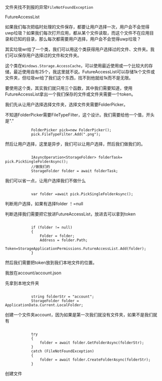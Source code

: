 
文件夹找不到报的异常`FileNotFoundException`

FutureAccessList

如果我们每次把临时处理的文件保存，都要让用户选择一次，用户会不会觉得uwp垃圾？如果我们每次打开应用，都从某个文件读取，而这个文件不在应用目录和已知的目录，那么每次都需要用户选择，用户会不会觉得uwp垃圾？

其实垃圾wr给了一个类，我们可以用这个类获得用户选择过的文件、文件夹。我们可以保存用户选择过的文件和文件夹。

这个类在`Windows.Storage.AccessCache`，可以使用最近使用或一个比较大的存储，最近使用自有25个，我这里就不说。FutureAccessList可以存储1k个文件或文件夹，但垃圾wr给了我们这个东西，找不到他就给1k而不是无限。

要使用这个类，其实我们就只用三个函数，其中我们需要知道，使用FutureAccessList拿出一个我们保存的文件或文件夹需要一个token。

我们先从让用户选择选择文件夹，选择文件夹需要FolderPicker。

不知道FolderPicker需要FileTypeFilter，这个设计。我们需要给他一个值，开头是"."

```
            FolderPicker pick=new FolderPicker();
            pick.FileTypeFilter.Add(".png");
```

然后让用户选择，这里是异步，我们可以让用户选择，然后我们做我们的。

```

            IAsyncOperation<StorageFolder> folderTask= pick.PickSingleFolderAsync();
            //做我们的
            StorageFolder folder = await folderTask;
```

我们可以省一点，让用户选择我们不做什么

```

            var folder =await pick.PickSingleFolderAsync();

```

判断用户选择，如果有选择folder ！=null

判断选择我们需要把它放进FutureAccessList，放进去可以拿到token

```

            if (folder != null)
            {
                Folder = folder;
                Address = folder.Path;
                Token=StorageApplicationPermissions.FutureAccessList.Add(folder);
            }
```

然后我们需要把token放到我们本地文件的位置。

我放在account/account.json

先拿到本地文件夹

```

            string folderStr = "account";
            StorageFolder folder = ApplicationData.Current.LocalFolder;
```

创建一个文件夹account，因为如果是第一次我们就没有文件夹，如果不是我们就有

```

            try
            {
                folder = await folder.GetFolderAsync(folderStr);
            }
            catch (FileNotFoundException)
            {
                folder = await folder.CreateFolderAsync(folderStr);
            }
```

创建文件

```


```